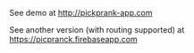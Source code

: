  See demo at http://pickprank-app.com
  
 See another version (with routing supported) at https://picpranck.firebaseapp.com
